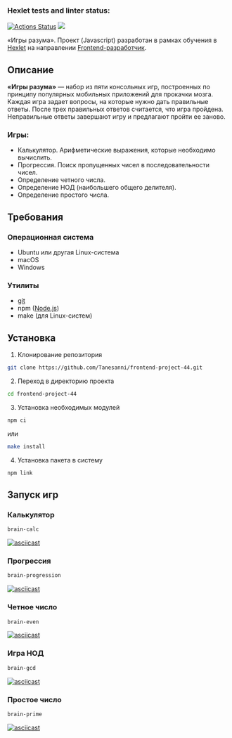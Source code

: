 ### Hexlet tests and linter status:
[![Actions Status](https://github.com/Tanesanni/frontend-project-44/actions/workflows/hexlet-check.yml/badge.svg)](https://github.com/Tanesanni/frontend-project-44/actions)
<a href="https://codeclimate.com/github/Tanesanni/frontend-project-44/maintainability"><img src="https://api.codeclimate.com/v1/badges/82bd829aaf8d39e1aa24/maintainability" /></a>

«Игры разума». Проект (Javascript) разработан в рамках обучения в [Hexlet](https://ru.hexlet.io/) на направлении [Frontend-разработчик](https://ru.hexlet.io/programs/frontend/).

## Описание
**«Игры разума»** — набор из пяти консольных игр, построенных по принципу популярных мобильных приложений для прокачки мозга. Каждая игра задает вопросы, на которые нужно дать правильные ответы. После трех правильных ответов считается, что игра пройдена. Неправильные ответы завершают игру и предлагают пройти ее заново. 

### Игры:
 - Калькулятор. Арифметические выражения, которые необходимо вычислить.
 - Прогрессия. Поиск пропущенных чисел в последовательности чисел.
 - Определение четного числа.
 - Определение НОД (наибольшего общего делителя).
 - Определение простого числа.

## Требования
### Операционная система
 - Ubuntu или другая Linux-система
 - macOS
 - Windows
### Утилиты
 - [git](https://git.github.io/git-scm.com/downloads)
 - npm ([Node.js](https://nodejs.org/))
 - make (для Linux-систем)


## Установка
1. Клонирование репозитория
```bash
git clone https://github.com/Tanesanni/frontend-project-44.git
```

2. Переход в директорию проекта
```bash
cd frontend-project-44
```

3. Установка необходимых модулей
```bash
npm ci
```
или
```bash
make install
```

4. Установка пакета в систему
```bash
npm link
```

## Запуск игр
### Калькулятор
```bash
brain-calc
```
[![asciicast](https://asciinema.org/a/cO3SGvkkz1CSnXKPrRUzKR4PC.svg)](https://asciinema.org/a/cO3SGvkkz1CSnXKPrRUzKR4PC)

### Прогрессия
```bash
brain-progression
```
[![asciicast](https://asciinema.org/a/HEv8hq9othiLzeEODWOpYi4Gv.svg)](https://asciinema.org/a/HEv8hq9othiLzeEODWOpYi4Gv)

### Четное число
```bash
brain-even
```
[![asciicast](https://asciinema.org/a/2eYx1HmuhKFBZtgOrEjAkNjz2.svg)](https://asciinema.org/a/2eYx1HmuhKFBZtgOrEjAkNjz2)

### Игра НОД
```bash
brain-gcd
```
[![asciicast](https://asciinema.org/a/uvl8inx1noCBUTwv0VHNjApiq.svg)](https://asciinema.org/a/uvl8inx1noCBUTwv0VHNjApiq)

### Простое число
```bash
brain-prime
```
[![asciicast](https://asciinema.org/a/A7VDhonuvmFh91ZO3Tadq0opA.svg)](https://asciinema.org/a/A7VDhonuvmFh91ZO3Tadq0opA)
